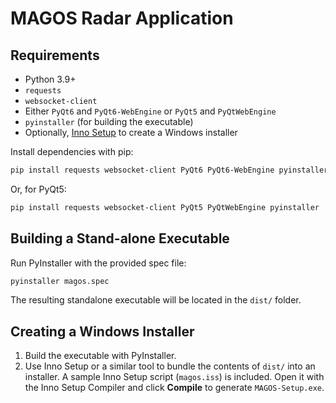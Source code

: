 # MAGOS Radar Application



## Requirements

- Python 3.9+
- `requests`
- `websocket-client`
- Either `PyQt6` and `PyQt6-WebEngine` or `PyQt5` and `PyQtWebEngine`
- `pyinstaller` (for building the executable)
- Optionally, [Inno Setup](https://jrsoftware.org/isinfo.php) to create a Windows installer

Install dependencies with pip:
```bash
pip install requests websocket-client PyQt6 PyQt6-WebEngine pyinstaller
```
Or, for PyQt5:
```bash
pip install requests websocket-client PyQt5 PyQtWebEngine pyinstaller
```

## Building a Stand-alone Executable

Run PyInstaller with the provided spec file:
```bash
pyinstaller magos.spec
```
The resulting standalone executable will be located in the `dist/` folder.

## Creating a Windows Installer

1. Build the executable with PyInstaller.
2. Use Inno Setup or a similar tool to bundle the contents of `dist/` into an installer.
   A sample Inno Setup script (`magos.iss`) is included.
   Open it with the Inno Setup Compiler and click **Compile** to generate `MAGOS-Setup.exe`.


